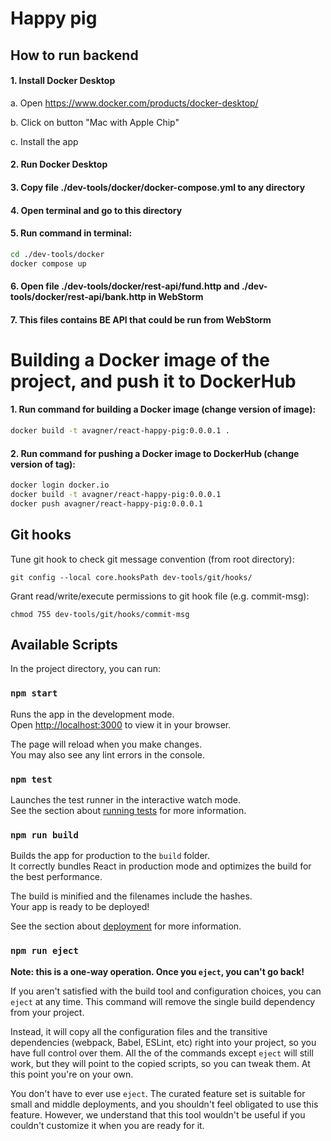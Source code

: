 # Happy pig

## How to run backend

#### 1. Install Docker Desktop

a. Open https://www.docker.com/products/docker-desktop/

b. Click on button "Mac with Apple Chip"

c. Install the app

#### 2. Run Docker Desktop

#### 3. Copy file ./dev-tools/docker/docker-compose.yml to any directory

#### 4. Open terminal and go to this directory

#### 5. Run command in terminal:

```bash
cd ./dev-tools/docker
docker compose up
```

#### 6. Open file ./dev-tools/docker/rest-api/fund.http and ./dev-tools/docker/rest-api/bank.http in WebStorm

#### 7. This files contains BE API that could be run from WebStorm

# Building a Docker image of the project, and push it to DockerHub

#### 1. Run command for building a Docker image (change version of image):

```bash
docker build -t avagner/react-happy-pig:0.0.0.1 .
```

#### 2. Run command for pushing a Docker image to DockerHub (change version of tag):

```bash
docker login docker.io
docker build -t avagner/react-happy-pig:0.0.0.1
docker push avagner/react-happy-pig:0.0.0.1
```

## Git hooks

Tune git hook to check git message convention (from root directory):

```shell
git config --local core.hooksPath dev-tools/git/hooks/
```
Grant read/write/execute permissions to git hook file (e.g. commit-msg):
```shell
chmod 755 dev-tools/git/hooks/commit-msg
```

## Available Scripts

In the project directory, you can run:

### `npm start`

Runs the app in the development mode.\
Open [http://localhost:3000](http://localhost:3000) to view it in your browser.

The page will reload when you make changes.\
You may also see any lint errors in the console.

### `npm test`

Launches the test runner in the interactive watch mode.\
See the section about [running tests](https://facebook.github.io/create-react-app/docs/running-tests) for more information.

### `npm run build`

Builds the app for production to the `build` folder.\
It correctly bundles React in production mode and optimizes the build for the best performance.

The build is minified and the filenames include the hashes.\
Your app is ready to be deployed!

See the section about [deployment](https://facebook.github.io/create-react-app/docs/deployment) for more information.

### `npm run eject`

**Note: this is a one-way operation. Once you `eject`, you can't go back!**

If you aren't satisfied with the build tool and configuration choices, you can `eject` at any time. This command will remove the single build dependency from your project.

Instead, it will copy all the configuration files and the transitive dependencies (webpack, Babel, ESLint, etc) right into your project, so you have full control over them. All the of the commands except `eject` will still work, but they will point to the copied scripts, so you can tweak them. At this point you're on your own.

You don't have to ever use `eject`. The curated feature set is suitable for small and middle deployments, and you shouldn't feel obligated to use this feature. However, we understand that this tool wouldn't be useful if you couldn't customize it when you are ready for it.
